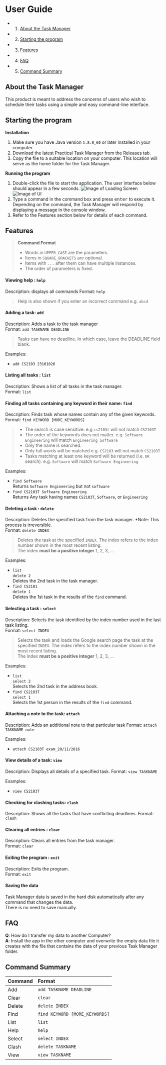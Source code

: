 # User Guide

* 1. [About the Task Manager](#about-the-task-manager)
* 2. [Starting the program](#starting-the-program) 
* 3. [Features](#features)
* 4. [FAQ](#faq)
* 5. [Command Summary](#command-summary)


##	About the Task Manager
This product is meant to address the concerns of users who wish to schedule their tasks using a simple and 	easy command-line interface.

## Starting the program

**Installation**

1. Make  sure you have Java version `1.8.0_60` or later installed in your computer.
2. Download the latest Practical Task Manager from the Releases tab.
3. Copy the file to a suitable location on your computer. This location will serve as the home folder for the 	Task Manager.

**Running the program**

1. Double-click the file to start the application. The user interface below should appear in a few seconds.
  ![Image of Loading Screen](https://github.com/Halo3fanz/main/blob/master/docs/images/Loading.png)
  ![Image of UI](https://github.com/Halo3fanz/main/blob/master/docs/images/Ui.png)
2. Type a command in the command box and press <kbd>enter</kbd> to execute it. Depending on the command, the 	Task Manager will respond by displaying a message in the console window.
3. Refer to the Features section below for details of each command.


## Features

> **Command Format**
> * Words in `UPPER_CASE` are the parameters.
> * Items in `SQUARE_BRACKETS` are optional.
> * Items with `...` after them can have multiple instances.
> * The order of parameters is fixed.

#### Viewing help : `help`
Description: displays all commands
Format: `help`

> Help is also shown if you enter an incorrect command e.g. `abcd`
 
#### Adding a task: `add`
Description: Adds a task to the task manager<br>
Format: `add TASKNAME DEADLINE` 

> Tasks can have no deadline. In which case, leave the DEADLINE field blank.

Examples: 
* `add CS2103 23101026`


#### Listing all tasks : `list`
Description: Shows a list of all tasks in the task manager.<br>
Format: `list`

#### Finding all tasks containing any keyword in their name: `find`
Description: Finds task whose names contain any of the given keywords.<br>
Format: `find KEYWORD [MORE_KEYWORDS]`

> * The search is case sensitive. e.g `cs2103t` will not match `CS2103T`
> * The order of the keywords does not matter. e.g. `Software Engineering` will match `Engineering Software`
> * Only the name is searched.
> * Only full words will be matched e.g. `CS2103` will not match `CS2103T`
> * Tasks matching at least one keyword will be returned (i.e. `OR` search).
    e.g. `Software` will match `Software Engineering`

Examples: 
* `find Software`<br>
  Returns `Software Engineering` but not `software`
* `find CS2103T Software Engineering`<br>
  Returns Any task having names `CS2103T`, `Software`, or `Engineering`

#### Deleting a task : `delete`
Description: Deletes the specified task from the task manager. 
*Note: This process is irreversible.<br>
Format: `delete INDEX`

> Deletes the task at the specified `INDEX`. 
  The index refers to the index number shown in the most recent listing.<br>
  The index **must be a positive integer** 1, 2, 3, ...

Examples: 
* `list`<br>
  `delete 2`<br>
  Deletes the 2nd task in the task manager.
* `find CS2101`<br> 
  `delete 1`<br>
  Deletes the 1st task in the results of the `find` command.

#### Selecting a task : `select`
Description: Selects the task identified by the index number used in the last task listing.<br>
Format: `select INDEX`

> Selects the task and loads the Google search page the task at the specified `INDEX`. 
  The index refers to the index number shown in the most recent listing.<br>
  The index **must be a positive integer** 1, 2, 3, ...

Examples: 
* `list`<br>
  `select 2`<br>
  Selects the 2nd task in the address book.
* `find CS2103T` <br> 
  `select 1`<br>
  Selects the 1st person in the results of the `find` command.
  
#### Attaching a note to the task: `attach`  
Description: Adds an additional note to that particular task
Format: `attach TASKNAME note`

Examples:
* `attach CS2103T exam_20/11/2016` <br>

#### View details of a task: `view`
Description: Displays all details of a specified task.
Format: `view TASKNAME`

Examples:
* `view CS2103T`

#### Checking for clashing tasks: `clash`
Description: Shows all the tasks that have conflicting deadlines.
Format: `clash`


#### Clearing all entries : `clear`
Description: Clears all entries from the task manager.<br>
Format: `clear`  

#### Exiting the program : `exit`
Description: Exits the program.<br>
Format: `exit`  

#### Saving the data 
Task Manager data is saved in the hard disk automatically after any command that changes the data.<br>
There is no need to save manually.

## FAQ

**Q**: How do I transfer my data to another Computer?<br>
**A**: Install the app in the other computer and overwrite the empty data file it creates with 
       the file that contains the data of your previous Task Manager folder.          
       
## Command Summary

Command | Format  
-------- | :-------- 
Add | `add TASKNAME DEADLINE`
Clear | `clear`
Delete | `delete INDEX`
Find | `find KEYWORD [MORE_KEYWORDS]`
List | `list`
Help | `help`
Select | `select INDEX`
Clash | `delete TASKNAME`
View | `view TASKNAME`

